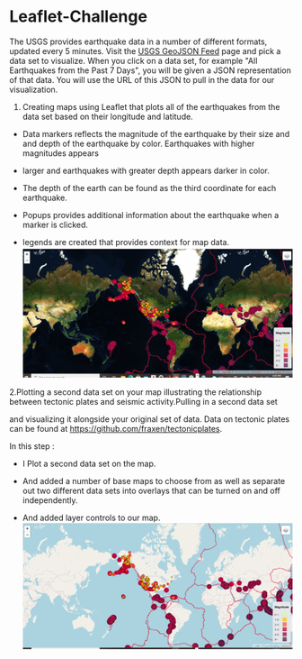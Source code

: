 # Leaflet-Challenge
The USGS provides earthquake data in a number of different formats, updated every 5 minutes. Visit the [USGS GeoJSON Feed](http://earthquake.usgs.gov/earthquakes/feed/v1.0/geojson.php) page and pick a data set to visualize. When you click on a data set, for example "All Earthquakes from the Past 7 Days", you will be given a JSON representation of that data. You will use the URL of this JSON to pull in the data for our visualization.


1.  Creating  maps using Leaflet that plots all of the earthquakes from the data set based on their longitude and latitude.

   * Data markers  reflects the magnitude of the earthquake by their size and and depth of the earthquake by color. Earthquakes with higher magnitudes appears     
   * larger and earthquakes with greater depth  appears darker in color.

   * The depth of the earth can be found as the third coordinate for each earthquake.

   * Popups provides additional information about the earthquake when a marker is clicked.

   * legends are created that  provides context for map data.
![Satellite](Images/satellite.png)


2.Plotting a second data set on your map  illustrating the relationship between tectonic plates and seismic activity.Pulling  in a second data set 

  and visualizing it alongside your original set of data. Data on tectonic plates can be found at <https://github.com/fraxen/tectonicplates>.

In this step :

* I Plot a second data set on the map.

* And added a number of base maps to choose from as well as separate out  two different data sets into overlays that can be turned on and off independently.

* And added layer controls to our map.
![Street](Images/street.png)
